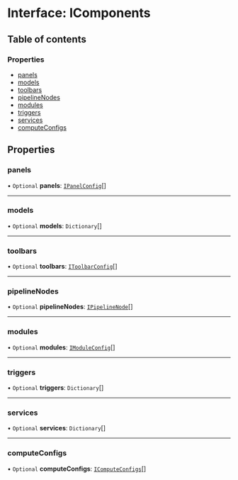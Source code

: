 # Interface: IComponents

## Table of contents

### Properties

- [panels](IComponents.md#panels)
- [models](IComponents.md#models)
- [toolbars](IComponents.md#toolbars)
- [pipelineNodes](IComponents.md#pipelinenodes)
- [modules](IComponents.md#modules)
- [triggers](IComponents.md#triggers)
- [services](IComponents.md#services)
- [computeConfigs](IComponents.md#computeconfigs)

## Properties

### panels

• `Optional` **panels**: [`IPanelConfig`](IPanelConfig.md)[]

___

### models

• `Optional` **models**: `Dictionary`[]

___

### toolbars

• `Optional` **toolbars**: [`IToolbarConfig`](IToolbarConfig.md)[]

___

### pipelineNodes

• `Optional` **pipelineNodes**: [`IPipelineNode`](IPipelineNode.md)[]

___

### modules

• `Optional` **modules**: [`IModuleConfig`](IModuleConfig.md)[]

___

### triggers

• `Optional` **triggers**: `Dictionary`[]

___

### services

• `Optional` **services**: `Dictionary`[]

___

### computeConfigs

• `Optional` **computeConfigs**: [`IComputeConfigs`](IComputeConfigs.md)[]
